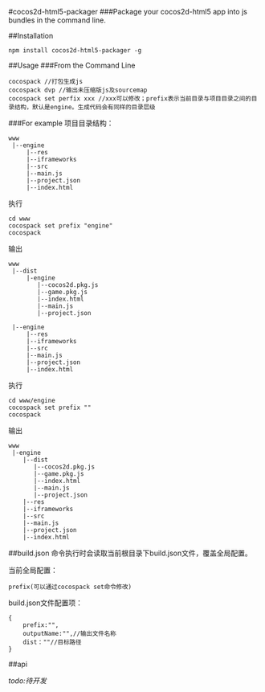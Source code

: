 
#cocos2d-html5-packager
###Package your cocos2d-html5 app into js bundles in the command line.

##Installation
```shell
npm install cocos2d-html5-packager -g
```

##Usage
###From the Command Line
```shell
cocospack //打包生成js
cocospack dvp //输出未压缩版js及sourcemap
cocospack set perfix xxx //xxx可以修改；prefix表示当前目录与项目目录之间的目录结构，默认是engine。生成代码会有同样的目录层级
```
###For example
项目目录结构：
``` 
www
 |--engine
     |--res
     |--iframeworks
     |--src
     |--main.js
     |--project.json
     |--index.html
```
执行

```shell
cd www
cocospack set prefix "engine"
cocospack
```
输出
``` 
www
 |--dist
     |-engine
        |--cocos2d.pkg.js
        |--game.pkg.js
        |--index.html
        |--main.js
        |--project.json
     
 |--engine
     |--res
     |--iframeworks
     |--src
     |--main.js
     |--project.json
     |--index.html
```
执行
```shell
cd www/engine
cocospack set prefix ""
cocospack
```
输出
``` 
www
 |-engine
    |--dist
       |--cocos2d.pkg.js
       |--game.pkg.js
       |--index.html
       |--main.js
       |--project.json
    |--res
    |--iframeworks
    |--src
    |--main.js
    |--project.json
    |--index.html
```
##build.json
命令执行时会读取当前根目录下build.json文件，覆盖全局配置。

当前全局配置：
```shell
prefix(可以通过cocospack set命令修改)
```
build.json文件配置项：
```shell
{
    prefix:"",
    outputName:"",//输出文件名称
    dist：""//目标路径
}
```
##api

_todo:待开发_


